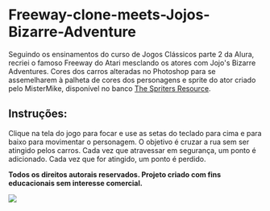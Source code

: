 # Freeway-clone-meets-Jojos-Bizarre-Adventure
Seguindo os ensinamentos do curso de Jogos Clássicos parte 2 da Alura, recriei o famoso Freeway do Atari mesclando os atores com Jojo's Bizarre Adventures. Cores dos carros alteradas no Photoshop para se assemelharem à palheta de cores dos personagens e sprite do ator criado pelo MisterMike, disponível no banco [The Spriters Resource](https://lnkd.in/gSHpuG94).

## Instruções: 
Clique na tela do jogo para focar e use as setas do teclado para cima e para baixo para movimentar o personagem. O objetivo é cruzar a rua sem ser atingido pelos carros. Cada vez que atravessar em segurança, um ponto é adicionado. Cada vez que for atingido, um ponto é perdido.

<b>Todos os direitos autorais reservados. Projeto criado com fins educacionais sem interesse comercial.</b>

<img src="https://media-exp1.licdn.com/dms/image/C5622AQHgEFU5HtYN_Q/feedshare-shrink_800/0/1646870522412?e=1651104000&v=beta&t=BhpBOOHKNxkU7XCUE-AGiU7xPQv9_Tm_BaBZFgeR6R4">
